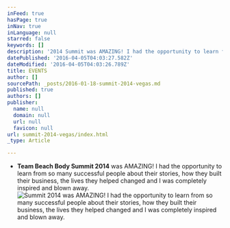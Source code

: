 ```yaml
---
inFeed: true
hasPage: true
inNav: true
inLanguage: null
starred: false
keywords: []
description: '2014 Summit was AMAZING! I had the opportunity to learn from so many successful people about their stories, how they built their business, the lives they helped changed and I was completely inspired and blown away.'
datePublished: '2016-04-05T04:03:27.582Z'
dateModified: '2016-04-05T04:03:26.789Z'
title: EVENTS
author: []
sourcePath: _posts/2016-01-18-summit-2014-vegas.md
published: true
authors: []
publisher:
  name: null
  domain: null
  url: null
  favicon: null
url: summit-2014-vegas/index.html
_type: Article

---
```

* **Team Beach Body Summit 2014** was AMAZING! I had the opportunity to learn from so many successful people about their stories, how they built their business, the lives they helped changed and I was completely inspired and blown away.
![Summit 2014 was AMAZING! I had the opportunity to learn from so many successful people about their stories, how they built their business, the lives they helped changed and I was completely inspired and blown away.](https://s3-us-west-2.amazonaws.com/the-grid-img/p/4bdae93f5cf6a99d8c93a0eddc815b00bbef47e3.jpg)